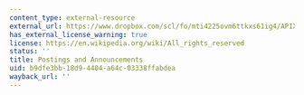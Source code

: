 ```yaml
---
content_type: external-resource
external_url: https://www.dropbox.com/scl/fo/mti4225ovm6ttkxs61ig4/APIXJU7YK8qJzSmX51qyhAQ/Supplementary%20Resources/More%20Resources%20%28to%20be%20updated%20with%20time%29/Postings%20and%20Announcements?dl=0&rlkey=lk9sc8zmko2ozm8m59o8qza0y&subfolder_nav_tracking=1
has_external_license_warning: true
license: https://en.wikipedia.org/wiki/All_rights_reserved
status: ''
title: Postings and Announcements
uid: b9dfe3bb-18d9-4404-a64c-03338ffabdea
wayback_url: ''
---
```

